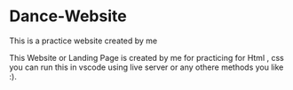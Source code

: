 # Dance-Website
This is a practice website created by me 



This Website or Landing Page is created by me for practicing for Html , css you can run this in vscode using live server or any othere methods you like :).
